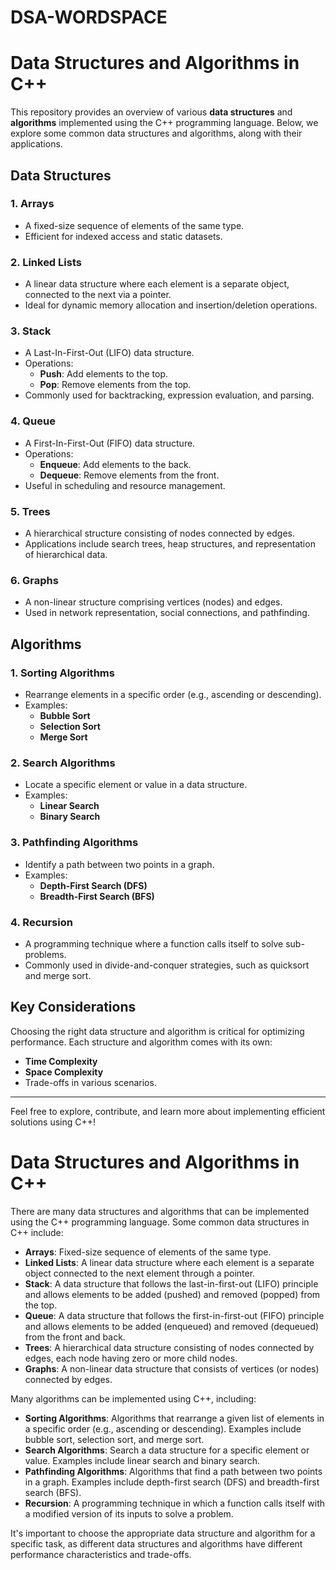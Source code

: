 # DSA-WORDSPACE
# Data Structures and Algorithms in C++

This repository provides an overview of various **data structures** and **algorithms** implemented using the C++ programming language. Below, we explore some common data structures and algorithms, along with their applications.

## Data Structures

### 1. Arrays
- A fixed-size sequence of elements of the same type.
- Efficient for indexed access and static datasets.

### 2. Linked Lists
- A linear data structure where each element is a separate object, connected to the next via a pointer.
- Ideal for dynamic memory allocation and insertion/deletion operations.

### 3. Stack
- A Last-In-First-Out (LIFO) data structure.
- Operations:
  - **Push**: Add elements to the top.
  - **Pop**: Remove elements from the top.
- Commonly used for backtracking, expression evaluation, and parsing.

### 4. Queue
- A First-In-First-Out (FIFO) data structure.
- Operations:
  - **Enqueue**: Add elements to the back.
  - **Dequeue**: Remove elements from the front.
- Useful in scheduling and resource management.

### 5. Trees
- A hierarchical structure consisting of nodes connected by edges.
- Applications include search trees, heap structures, and representation of hierarchical data.

### 6. Graphs
- A non-linear structure comprising vertices (nodes) and edges.
- Used in network representation, social connections, and pathfinding.

## Algorithms

### 1. Sorting Algorithms
- Rearrange elements in a specific order (e.g., ascending or descending).
- Examples:
  - **Bubble Sort**
  - **Selection Sort**
  - **Merge Sort**

### 2. Search Algorithms
- Locate a specific element or value in a data structure.
- Examples:
  - **Linear Search**
  - **Binary Search**

### 3. Pathfinding Algorithms
- Identify a path between two points in a graph.
- Examples:
  - **Depth-First Search (DFS)**
  - **Breadth-First Search (BFS)**

### 4. Recursion
- A programming technique where a function calls itself to solve sub-problems.
- Commonly used in divide-and-conquer strategies, such as quicksort and merge sort.

## Key Considerations
Choosing the right data structure and algorithm is critical for optimizing performance. Each structure and algorithm comes with its own:
- **Time Complexity**
- **Space Complexity**
- Trade-offs in various scenarios.

---

Feel free to explore, contribute, and learn more about implementing efficient solutions using C++!


# Data Structures and Algorithms in C++

There are many data structures and algorithms that can be implemented using the C++ programming language. Some common data structures in C++ include:

- **Arrays**: Fixed-size sequence of elements of the same type.  
- **Linked Lists**: A linear data structure where each element is a separate object connected to the next element through a pointer.  
- **Stack**: A data structure that follows the last-in-first-out (LIFO) principle and allows elements to be added (pushed) and removed (popped) from the top.  
- **Queue**: A data structure that follows the first-in-first-out (FIFO) principle and allows elements to be added (enqueued) and removed (dequeued) from the front and back.  
- **Trees**: A hierarchical data structure consisting of nodes connected by edges, each node having zero or more child nodes.  
- **Graphs**: A non-linear data structure that consists of vertices (or nodes) connected by edges.  

Many algorithms can be implemented using C++, including:

- **Sorting Algorithms**: Algorithms that rearrange a given list of elements in a specific order (e.g., ascending or descending). Examples include bubble sort, selection sort, and merge sort.  
- **Search Algorithms**: Search a data structure for a specific element or value. Examples include linear search and binary search.  
- **Pathfinding Algorithms**: Algorithms that find a path between two points in a graph. Examples include depth-first search (DFS) and breadth-first search (BFS).  
- **Recursion**: A programming technique in which a function calls itself with a modified version of its inputs to solve a problem.  

It's important to choose the appropriate data structure and algorithm for a specific task, as different data structures and algorithms have different performance characteristics and trade-offs.

